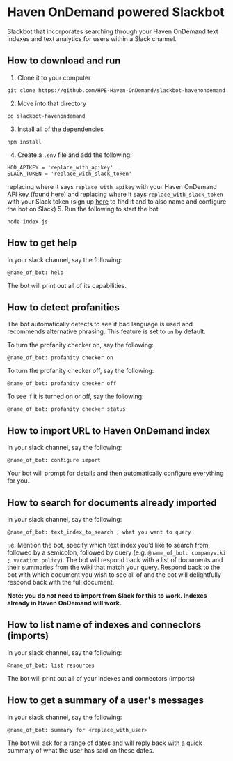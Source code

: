 # Haven OnDemand powered Slackbot
Slackbot that incorporates searching through your Haven OnDemand text indexes and text analytics for users within a Slack channel.

## How to download and run
1. Clone it to your computer
```
git clone https://github.com/HPE-Haven-OnDemand/slackbot-havenondemand
```
2. Move into that directory
```
cd slackbot-havenondemand
```
3. Install all of the dependencies
```
npm install
```
4. Create a `.env` file and add the following:
```
HOD_APIKEY = 'replace_with_apikey'
SLACK_TOKEN = 'replace_with_slack_token'
```
replacing where it says `replace_with_apikey` with your Haven OnDemand API key (found [here](https://www.havenondemand.com/account/api-keys.html)) and replacing where it says `replace_with_slack_token` with your Slack token (sign up [here](https://my.slack.com/services/new/bot) to find it and to also name and configure the bot on Slack)
5. Run the following to start the bot
```
node index.js
```

## How to get help
In your slack channel, say the following:
```
@name_of_bot: help
```
The bot will print out all of its capabilities.

## How to detect profanities
The bot automatically detects to see if bad language is used and recommends alternative phrasing. This feature is set to `on` by default.

To turn the profanity checker on, say the following:
```
@name_of_bot: profanity checker on
```
To turn the profanity checker off, say the following:
```
@name_of_bot: profanity checker off
```
To see if it is turned on or off, say the following:
```
@name_of_bot: profanity checker status
```

## How to import URL to Haven OnDemand index
In your slack channel, say the following:
```
@name_of_bot: configure import
```
Your bot will prompt for details and then automatically configure everything for you.

## How to search for documents already imported
In your slack channel, say the following:
```
@name_of_bot: text_index_to_search ; what you want to query
```
i.e. Mention the bot, specify which text index you’d like to search from, followed by a semicolon, followed by query (e.g. `@name_of_bot: companywiki ; vacation policy`). The bot will respond back with a list of documents and their summaries from the wiki that match your query. Respond back to the bot with which document you wish to see all of and the bot will delightfully respond back with the full document.

**Note: you do _not_ need to import from Slack for this to work. Indexes already in Haven OnDemand will work.**

## How to list name of indexes and connectors (imports)
In your slack channel, say the following:
```
@name_of_bot: list resources
```
The bot will print out all of your indexes and connectors (imports)

## How to get a summary of a user's messages
In your slack channel, say the following:
```
@name_of_bot: summary for <replace_with_user>
```
The bot will ask for a range of dates and will reply back with a quick summary of what the user has said on these dates.
